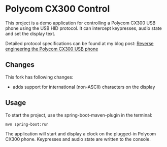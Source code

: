 # Polycom CX300 Control

This project is a demo application for controlling a Polycom CX300 USB phone using the USB HID protocol. It can intercept keypresses, audio state and set the display text. 

Detailed protocol specifications can be found at my blog post: [Reverse engineering the Polycom CX300 USB phone](https://bsmulders.com/2018/04/polycom-cx300/)

## Changes
This fork has following changes:

* adds support for international (non-ASCII) characters on the display


## Usage

To start the project, use the spring-boot-maven-plugin in the terminal:

    mvn spring-boot:run

The application will start and display a clock on the plugged-in Polycom CX300 phone. Keypresses and audio state are written to the console.
